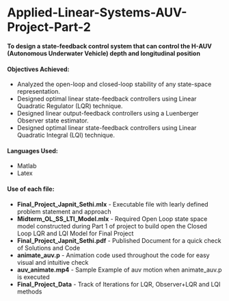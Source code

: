 # Applied-Linear-Systems-AUV-Project-Part-2

**To design a state-feedback control system that can control the H-AUV (Autonomous Underwater Vehicle) depth and longitudinal position** 

#### Objectives Achieved: 

- Analyzed the open-loop and closed-loop stability of any state-space representation.
- Designed optimal linear state-feedback controllers using Linear Quadratic Regulator (LQR) technique.
- Designed linear output-feedback controllers using a Luenberger Observer state estimator.
- Designed optimal linear state-feedback controllers using Linear Quadratic Integral (LQI) technique.

#### Languages Used:
- Matlab
- Latex 

#### Use of each file:
- **Final_Project_Japnit_Sethi.mlx** - Executable file with learly defined problem statement and approach
- **Midterm_OL_SS_LTI_Model.mlx** - Required Open Loop state space model constructed during Part 1 of project to build open the Closed Loop LQR and LQI Model for Final Project
- **Final_Project_Japnit_Sethi.pdf** - Published Document for a quick check of Solutions and Code
- **animate_auv.p** - Animation code used throughout the code for easy visual and intuitive check
- **auv_animate.mp4** - Sample Example of auv motion when animate_auv.p is executed
- **Final_Project_Data** - Track of Iterations for LQR, Observer+LQR and LQI methods
